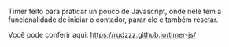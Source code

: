 Timer feito para praticar un pouco de Javascript, onde nele tem a funcionalidade de iniciar o contador, parar ele e também resetar.

Você pode conferir aqui: https://rudzzz.github.io/timer-js/